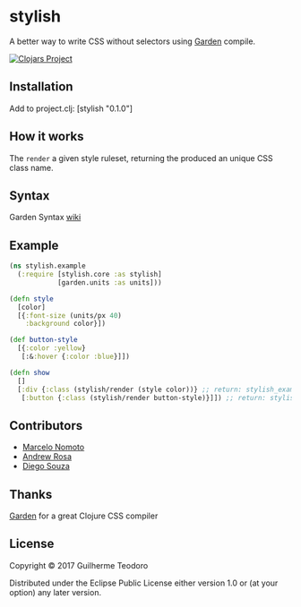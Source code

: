 # stylish

A better way to write CSS without selectors using [Garden](https://github.com/noprompt/garden) compile.

[![Clojars Project](https://img.shields.io/clojars/v/stylish.svg)](https://clojars.org/stylish)

## Installation

Add to project.clj: [stylish "0.1.0"]

## How it works

The `render` a given style ruleset, returning the produced an unique CSS class name.

## Syntax 

Garden Syntax [wiki](https://github.com/noprompt/garden/wiki/Syntax)

## Example

```clojure
(ns stylish.example
  (:require [stylish.core :as stylish]
            [garden.units :as units]))

(defn style
  [color]
  [{:font-size (units/px 40)
    :background color}])

(def button-style
  [{:color :yellow}
   [:&:hover {:color :blue}]])

(defn show
  []
  [:div {:class (stylish/render (style color))} ;; return: stylish_example-style-1
   [:button {:class (stylish/render button-style)}]]) ;; return: stylish_example-button-style-1
```

## Contributors

- [Marcelo Nomoto](https://github.com/mynomoto)
- [Andrew Rosa](https://github.com/andrewhr)
- [Diego Souza](https://github.com/dgvncsz0f)

## Thanks

[Garden](https://github.com/noprompt/garden/) for a great Clojure CSS compiler

## License

Copyright © 2017 Guilherme Teodoro

Distributed under the Eclipse Public License either version 1.0 or (at your option) any later version.

